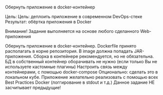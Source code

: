 Обернуть приложение в docker-контейнер

Цель:
Цель: деплоить приложение в современном DevOps-стеке
Результат: обёртка приложения в Docker

Внимание! Задание выполняется на основе любого сделанного Web-приложения

Обернуть приложение в docker-контейнер. Dockerfile принято располагать в корне репозитория. В image должна попадать JAR-приложения. Сборка в контейнере рекомендуется, но не обязательна.
БД в собственный контейнер оборачивать не нужно (если только Вы не используете кастомные плагины)
Настроить связь между контейнерами, с помощью docker-compose
Опционально: сделать это в локальном кубе.
Приложение желательно реализовать с помощью всех Best Practices Docker (логгирование в stdout и т.д.)
Данное задание НЕ засчитывает предыдущие!